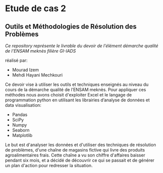 # Etude de cas 2
## Outils et Méthodologies de Résolution des Problèmes

*Ce repository représente le livrable du devoir de l'élément démarche qualité de l’ENSAM meknès filière GI-IADS*

réalisé par:
* Mourad Izem
* Mehdi Hayani Mechkouri

Ce devoir vise à utiliser les outils et techniques enseignés au niveau du cours de la démarche qualité de l’ENSAM meknès.
Pour appliquer ces méthodes nous avons choisit d'exploiter Excel et le langage de programmation python en 
utilisant les librairies d’analyse de données et data visualisation:<br>
* Pandas 
* SciPy
* Numpy 
* Seaborn
* Matplotlib
    
Le but est d'analyser les données et d'utiliser des techniques de résolution de problèmes, d'une chaîne de magasins
fictive qui livre des produits agroalimentaires frais. Cette chaîne a vu son chiffre d'affaires baisser pendant six mois,
et a décidé de découvrir ce qui se passait et de générer un plan d'action pour redresser la situation.

